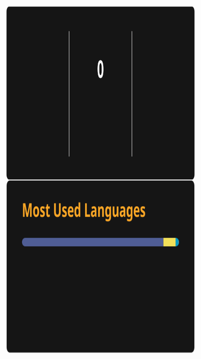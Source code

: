 <div align="center">
    <img height=464 align="center" src="/assets/streak.svg" />
    <img height=464 align="center" src="/assets/top-languages.svg" />
</div>
